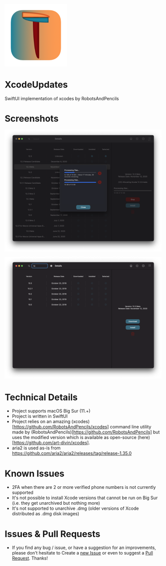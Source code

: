 <p align="left">
    <img src="AppIcon.png" width="200" max-width="90%" alt="XcodeUpdates" />
</p>

# XcodeUpdates
SwiftUI implementation of xcodes by RobotsAndPencils

# Screenshots

<p align="left">
    <img src="downloads.png" width="600" max-width="90%" alt="Downloads List" />
</p>
<p align="left">
    <img src="search.png" width="600" max-width="90%" alt="Search Functionality" />
</p>

# Technical Details
- Project supports macOS Big Sur (11.+)
- Project is written in SwiftUI
- Project relies on an amazing (xcodes)[https://github.com/RobotsAndPencils/xcodes] command line utility made by (RobotsAndPencils)[https://github.com/RobotsAndPencils] but uses the modified version which is available as open-source (here)[https://github.com/art-divin/xcodes].
- aria2 is used as-is from https://github.com/aria2/aria2/releases/tag/release-1.35.0

# Known Issues
- 2FA when there are 2 or more verified phone numbers is not currently supported
- It's not possible to install Xcode versions that cannot be run on Big Sur (i.e. they get unarchived but nothing more)
- It's not supported to unarchive .dmg (older versions of Xcode distributed as .dmg disk images)

# Issues & Pull Requests
- If you find any bug / issue, or have a suggestion for an improvements, please don't hesitate to Create a [new Issue](https://github.com/art-divin/XcodeUpdates/issues/new/choose) or even to suggest a [Pull Request](https://github.com/art-divin/XcodeUpdates/compare). Thanks!
